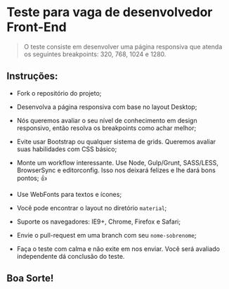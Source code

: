 # Teste para vaga de desenvolvedor Front-End
> O teste consiste em desenvolver uma página responsiva que atenda os seguintes breakpoints: 320, 768, 1024 e 1280.

## Instruções:

* Fork o repositório do projeto;

* Desenvolva a página responsiva com base no layout Desktop;

* Nós queremos avaliar o seu nível de conhecimento em design responsivo, então resolva os breakpoints como achar melhor;

* Evite usar Bootstrap ou qualquer sistema de grids. Queremos avaliar suas habilidades com CSS básico;

* Monte um workflow interessante. Use Node, Gulp/Grunt, SASS/LESS, BrowserSync e editorconfig. Isso nos deixará felizes e lhe dará bons pontos; :+1:

* Use WebFonts para textos e ícones;

* Você pode encontrar o layout no diretório `material`;

* Suporte os navegadores: IE9+, Chrome, Firefox e Safari;

* Envie o pull-request em uma branch com seu `nome-sobrenome`;

* Faça o teste com calma e não exite em nos enviar. Você será avaliado independente dá conclusão do teste.

## Boa Sorte!
